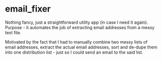 # email_fixer
Nothing fancy, just a straightforward utility app (in case I need it again). Purpose - it automates the job of extracting email addresses from a messy text file.

Motivated by the fact that I had to manually combine two messy lists of email addresses, extract the actual email addresses, sort and de-dupe them into one distribution list - just so I could send an email to the said list.



